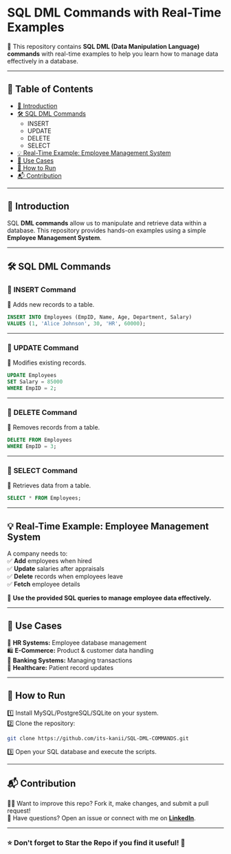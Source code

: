 # **SQL DML Commands with Real-Time Examples**  

📌 This repository contains **SQL DML (Data Manipulation Language) commands** with real-time examples to help you learn how to manage data effectively in a database.  

---

## **📖 Table of Contents**  
- [📌 Introduction](#-introduction)  
- [🛠️ SQL DML Commands](#️-sql-dml-commands)  
  - INSERT  
  - UPDATE  
  - DELETE  
  - SELECT  
- [💡 Real-Time Example: Employee Management System](#-real-time-example-employee-management-system)  
- [📌 Use Cases](#-use-cases)  
- [🚀 How to Run](#-how-to-run)  
- [📬 Contribution](#-contribution)  

---

## **📌 Introduction**  
SQL **DML commands** allow us to manipulate and retrieve data within a database. This repository provides hands-on examples using a simple **Employee Management System**.  

---

## **🛠️ SQL DML Commands**  

### 🔹 **INSERT Command**  
📌 Adds new records to a table.  
```sql
INSERT INTO Employees (EmpID, Name, Age, Department, Salary)  
VALUES (1, 'Alice Johnson', 30, 'HR', 60000);
```

---

### 🔹 **UPDATE Command**  
📌 Modifies existing records.  
```sql
UPDATE Employees  
SET Salary = 85000  
WHERE EmpID = 2;
```

---

### 🔹 **DELETE Command**  
📌 Removes records from a table.  
```sql
DELETE FROM Employees  
WHERE EmpID = 3;
```

---

### 🔹 **SELECT Command**  
📌 Retrieves data from a table.  
```sql
SELECT * FROM Employees;
```

---

## **💡 Real-Time Example: Employee Management System**  

A company needs to:  
✅ **Add** employees when hired  
✅ **Update** salaries after appraisals  
✅ **Delete** records when employees leave  
✅ **Fetch** employee details  

🔹 **Use the provided SQL queries to manage employee data effectively.**  

---

## **📌 Use Cases**  
💼 **HR Systems:** Employee database management  
🛍️ **E-Commerce:** Product & customer data handling  
🏦 **Banking Systems:** Managing transactions  
🏥 **Healthcare:** Patient record updates  

---

## **🚀 How to Run**  
1️⃣ Install MySQL/PostgreSQL/SQLite on your system.  
2️⃣ Clone the repository:  
   ```bash
   git clone https://github.com/its-kanii/SQL-DML-COMMANDS.git
   ```  
3️⃣ Open your SQL database and execute the scripts.  

---

## **📬 Contribution**  
👨‍💻 Want to improve this repo? Fork it, make changes, and submit a pull request!  
📩 Have questions? Open an issue or connect with me on **[LinkedIn](https://www.linkedin.com/in/kanimozhi-kathirvel-3630182a5/)**.  

---

### **⭐ Don't forget to Star the Repo if you find it useful!** 🚀  


